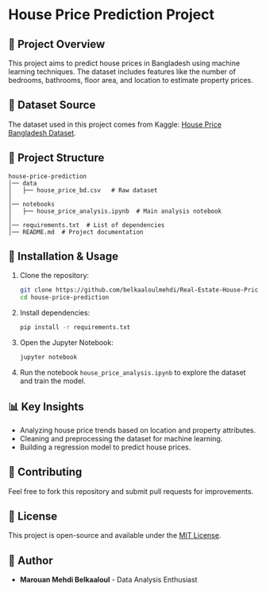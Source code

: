 # House Price Prediction Project

## 📌 Project Overview
This project aims to predict house prices in Bangladesh using machine learning techniques. The dataset includes features like the number of bedrooms, bathrooms, floor area, and location to estimate property prices.

## 📜 Dataset Source
The dataset used in this project comes from Kaggle: [House Price Bangladesh Dataset](https://www.kaggle.com/datasets/durjoychandrapaul/house-price-bangladesh).

## 📂 Project Structure
```
house-price-prediction
│── data
│   ├── house_price_bd.csv   # Raw dataset
│
│── notebooks
│   ├── house_price_analysis.ipynb  # Main analysis notebook
│
│── requirements.txt  # List of dependencies
│── README.md  # Project documentation
```

## 🔧 Installation & Usage
1. Clone the repository:
   ```bash
   git clone https://github.com/belkaaloulmehdi/Real-Estate-House-Price-Trends-in-Bangladesh.git
   cd house-price-prediction
   ```
2. Install dependencies:
   ```bash
   pip install -r requirements.txt
   ```
3. Open the Jupyter Notebook:
   ```bash
   jupyter notebook
   ```
4. Run the notebook `house_price_analysis.ipynb` to explore the dataset and train the model.

## 📊 Key Insights
- Analyzing house price trends based on location and property attributes.
- Cleaning and preprocessing the dataset for machine learning.
- Building a regression model to predict house prices.

## 🤝 Contributing
Feel free to fork this repository and submit pull requests for improvements.

## 📜 License
This project is open-source and available under the [MIT License](LICENSE).

## 📌 Author
- **Marouan Mehdi Belkaaloul** - Data Analysis Enthusiast
